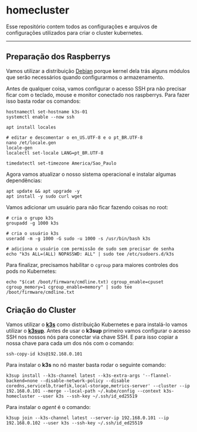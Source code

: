 # homecluster

Esse repositório contem todos as configurações e arquivos de configurações utilizados para criar o cluster kubernetes.

---

## Preparação dos Raspberrys

Vamos utilizar a distribuição [Debian](https://raspi.debian.net/daily-images/) porque kernel dela trás alguns módulos que serão necessários quando configurarmos o armazenamento.

Antes de qualquer coisa, vamos configurar o acesso SSH pra não precisar ficar com o teclado, mouse e monitor conectado nos raspberrys. Para fazer isso basta rodar os comandos:
```shell
hostnamectl set-hostname k3s-01
systemctl enable --now ssh
```

```shell
apt install locales

# editar e descomentar o en_US.UTF-8 e o pt_BR.UTF-8
nano /et/locale.gen
locale-gen
localectl set-locale LANG=pt_BR.UTF-8

timedatectl set-timezone America/Sao_Paulo
```

Agora vamos atualizar o nosso sistema operacional e instalar algumas dependências:
```shell
apt update && apt upgrade -y
apt install -y sudo curl wget
```

Vamos adicionar um usuário para não ficar fazendo coisas no root:
```shell
# cria o grupo k3s
groupadd -g 1000 k3s

# cria o usuário k3s
useradd -m -g 1000 -G sudo -u 1000 -s /usr/bin/bash k3s

# adiciona o usuário com permissão de sudo sem precisar de senha
echo "k3s ALL=(ALL) NOPASSWD: ALL" | sudo tee /etc/sudoers.d/k3s
```

Para finalizar, precisamos habilitar o `cgroup` para maiores controles dos pods no Kubernetes:
```shell
echo "$(cat /boot/firmware/cmdline.txt) cgroup_enable=cpuset cgroup_memory=1 cgroup_enable=memory" | sudo tee /boot/firmware/cmdline.txt
```

## Criação do Cluster

Vamos utilizar o [**k3s**](https://github.com/k3s-io/k3s/) como distribuição Kubernetes e para instalá-lo vamos utilizar o [**k3sup**](https://github.com/alexellis/k3sup). Antes de usar o **k3sup** primeiro vamos configurar o acesso SSH nos nossos nós para conectar via chave SSH. E para isso copiar a nossa chave para cada um dos nós com o comando:
```shell
ssh-copy-id k3s@192.168.0.101
```

Para instalar o **k3s** no nó master basta rodar o seguinte comando:
```shell
k3sup install --k3s-channel latest --k3s-extra-args '--flannel-backend=none --disable-network-policy --disable coredns,servicelb,traefik,local-storage,metrics-server' --cluster --ip 192.168.0.101 --merge --local-path ~/.kube/config --context k3s-homecluster --user k3s --ssh-key ~/.ssh/id_ed25519
```

Para instalar o *agent* é o comando:
```shell
k3sup join --k3s-channel latest --server-ip 192.168.0.101 --ip 192.168.0.102 --user k3s --ssh-key ~/.ssh/id_ed25519
```
